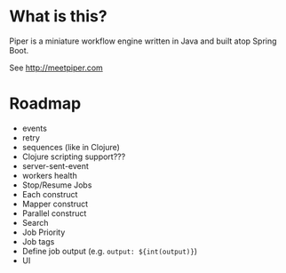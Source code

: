 # What is this?

Piper is a miniature workflow engine written in Java and built atop Spring Boot. 

See http://meetpiper.com

# Roadmap

- events
- retry
- sequences (like in Clojure)
- Clojure scripting support???
- server-sent-event
- workers health
- Stop/Resume Jobs
- Each construct
- Mapper construct
- Parallel construct
- Search
- Job Priority
- Job tags
- Define job output (e.g. `output: ${int(output)}`)
- UI
